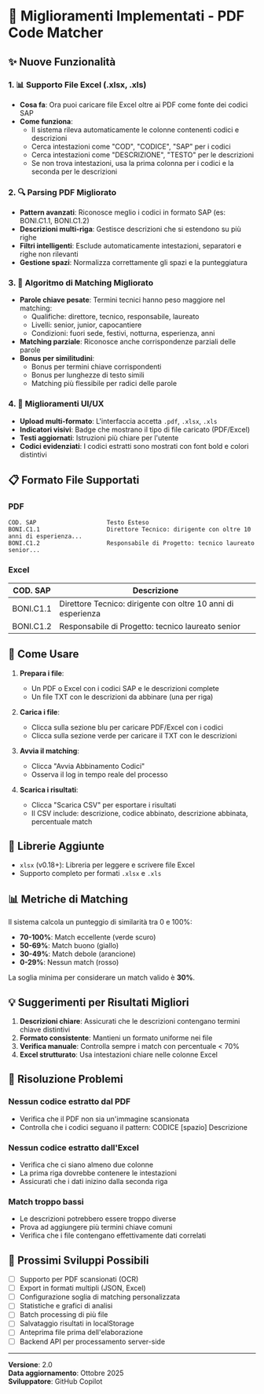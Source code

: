 # 🎉 Miglioramenti Implementati - PDF Code Matcher

## ✨ Nuove Funzionalità

### 1. 📊 Supporto File Excel (.xlsx, .xls)
- **Cosa fa**: Ora puoi caricare file Excel oltre ai PDF come fonte dei codici SAP
- **Come funziona**: 
  - Il sistema rileva automaticamente le colonne contenenti codici e descrizioni
  - Cerca intestazioni come "COD", "CODICE", "SAP" per i codici
  - Cerca intestazioni come "DESCRIZIONE", "TESTO" per le descrizioni
  - Se non trova intestazioni, usa la prima colonna per i codici e la seconda per le descrizioni

### 2. 🔍 Parsing PDF Migliorato
- **Pattern avanzati**: Riconosce meglio i codici in formato SAP (es: BONI.C1.1, BONI.C1.2)
- **Descrizioni multi-riga**: Gestisce descrizioni che si estendono su più righe
- **Filtri intelligenti**: Esclude automaticamente intestazioni, separatori e righe non rilevanti
- **Gestione spazi**: Normalizza correttamente gli spazi e la punteggiatura

### 3. 🎯 Algoritmo di Matching Migliorato
- **Parole chiave pesate**: Termini tecnici hanno peso maggiore nel matching:
  - Qualifiche: direttore, tecnico, responsabile, laureato
  - Livelli: senior, junior, capocantiere
  - Condizioni: fuori sede, festivi, notturna, esperienza, anni
- **Matching parziale**: Riconosce anche corrispondenze parziali delle parole
- **Bonus per similitudini**:
  - Bonus per termini chiave corrispondenti
  - Bonus per lunghezze di testo simili
  - Matching più flessibile per radici delle parole

### 4. 💎 Miglioramenti UI/UX
- **Upload multi-formato**: L'interfaccia accetta `.pdf`, `.xlsx`, `.xls`
- **Indicatori visivi**: Badge che mostrano il tipo di file caricato (PDF/Excel)
- **Testi aggiornati**: Istruzioni più chiare per l'utente
- **Codici evidenziati**: I codici estratti sono mostrati con font bold e colori distintivi

## 📋 Formato File Supportati

### PDF
```
COD. SAP                    Testo Esteso
BONI.C1.1                   Direttore Tecnico: dirigente con oltre 10 anni di esperienza...
BONI.C1.2                   Responsabile di Progetto: tecnico laureato senior...
```

### Excel
| COD. SAP    | Descrizione                                                    |
|-------------|----------------------------------------------------------------|
| BONI.C1.1   | Direttore Tecnico: dirigente con oltre 10 anni di esperienza  |
| BONI.C1.2   | Responsabile di Progetto: tecnico laureato senior              |

## 🚀 Come Usare

1. **Prepara i file**:
   - Un PDF o Excel con i codici SAP e le descrizioni complete
   - Un file TXT con le descrizioni da abbinare (una per riga)

2. **Carica i file**:
   - Clicca sulla sezione blu per caricare PDF/Excel con i codici
   - Clicca sulla sezione verde per caricare il TXT con le descrizioni

3. **Avvia il matching**:
   - Clicca "Avvia Abbinamento Codici"
   - Osserva il log in tempo reale del processo

4. **Scarica i risultati**:
   - Clicca "Scarica CSV" per esportare i risultati
   - Il CSV include: descrizione, codice abbinato, descrizione abbinata, percentuale match

## 🔧 Librerie Aggiunte

- `xlsx` (v0.18+): Libreria per leggere e scrivere file Excel
- Supporto completo per formati `.xlsx` e `.xls`

## 📊 Metriche di Matching

Il sistema calcola un punteggio di similarità tra 0 e 100%:
- **70-100%**: Match eccellente (verde scuro)
- **50-69%**: Match buono (giallo)
- **30-49%**: Match debole (arancione)
- **0-29%**: Nessun match (rosso)

La soglia minima per considerare un match valido è **30%**.

## 💡 Suggerimenti per Risultati Migliori

1. **Descrizioni chiare**: Assicurati che le descrizioni contengano termini chiave distintivi
2. **Formato consistente**: Mantieni un formato uniforme nei file
3. **Verifica manuale**: Controlla sempre i match con percentuale < 70%
4. **Excel strutturato**: Usa intestazioni chiare nelle colonne Excel

## 🐛 Risoluzione Problemi

### Nessun codice estratto dal PDF
- Verifica che il PDF non sia un'immagine scansionata
- Controlla che i codici seguano il pattern: CODICE [spazio] Descrizione

### Nessun codice estratto dall'Excel
- Verifica che ci siano almeno due colonne
- La prima riga dovrebbe contenere le intestazioni
- Assicurati che i dati inizino dalla seconda riga

### Match troppo bassi
- Le descrizioni potrebbero essere troppo diverse
- Prova ad aggiungere più termini chiave comuni
- Verifica che i file contengano effettivamente dati correlati

## 📝 Prossimi Sviluppi Possibili

- [ ] Supporto per PDF scansionati (OCR)
- [ ] Export in formati multipli (JSON, Excel)
- [ ] Configurazione soglia di matching personalizzata
- [ ] Statistiche e grafici di analisi
- [ ] Batch processing di più file
- [ ] Salvataggio risultati in localStorage
- [ ] Anteprima file prima dell'elaborazione
- [ ] Backend API per processamento server-side

---

**Versione**: 2.0  
**Data aggiornamento**: Ottobre 2025  
**Sviluppatore**: GitHub Copilot
